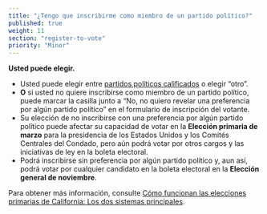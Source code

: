 ```yaml
---
title: "¿Tengo que inscribirme como miembro de un partido político?"
published: true
weight: 11
section: "register-to-vote"
priority: "Minor"
---
```


**Usted puede elegir.** 
- Usted puede elegir entre [partidos políticos calificados](http://www.sos.ca.gov/elections/political-parties/qualified-political-parties/) o elegir “otro”. 
- **O** si usted no quiere inscribirse como miembro de un partido político, puede marcar la casilla junto a “No, no quiero revelar una preferencia por algún partido político” en el formulario de inscripción del votante. 
- Su elección de no inscribirse con una preferencia por algún partido político puede afectar su capacidad de votar en la **Elección primaria de marzo** para la presidencia de los Estados Unidos y los Comités Centrales del Condado, pero aún podrá votar por otros cargos y las iniciativas de ley en la boleta electoral. 
- Podrá inscribirse sin preferencia por algún partido político y, aun así, podrá votar por cualquier candidato en la boleta electoral en la **Elección general de noviembre**. 

Para obtener más información, consulte [Cómo funcionan las elecciones primarias de California: Los dos sistemas principales](https://drive.google.com/file/d/0B1gLDDkIXRfEa0tSX3ZIUkV0WU1TbmIxYWpoQWMtZkJvV19N/view).
  
